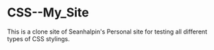 # CSS--My_Site
This is a clone site of Seanhalpin's Personal site for testing all different types of CSS stylings. 
